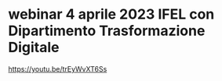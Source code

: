 # webinar 4 aprile 2023 IFEL con Dipartimento Trasformazione Digitale

https://youtu.be/trEyWvXT6Ss
